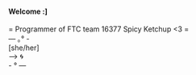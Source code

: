 #### Welcome :]

= Programmer of FTC team 16377 Spicy Ketchup <3 =
<br/> — ｡° -
<br/> [she/her]
<br/> --> :cyclone:
<br/> - ° —
